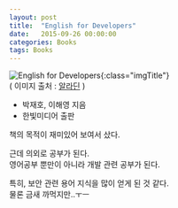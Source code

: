 ```yaml
---
layout: post
title:  "English for Developers"
date:   2015-09-26 00:00:00 
categories: Books
tags: Books
---
```


![English for Developers](http://image.aladin.co.kr/product/6526/71/cover/8968482195_1.jpg){:class="imgTitle"}  
( 이미지 출처 : [알라딘](http://www.aladin.co.kr/shop/wproduct.aspx?ItemId=65267102) )  

 * 박재호, 이해영 지음
 * 한빛미디어 출판

책의 목적이 재미있어 보여서 샀다. 

근데 의외로 공부가 된다.  
영어공부 뿐만이 아니라 개발 관련 공부가 된다.

<!--more-->

특히, 보안 관련 용어 지식을 많이 얻게 된 것 같다.   
물론 금새 까먹지만..ㅜㅡ 
